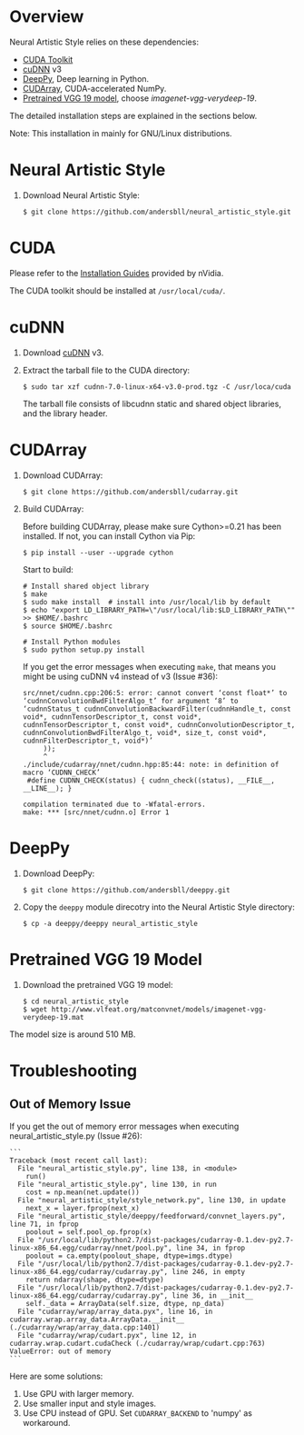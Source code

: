 # Overview

Neural Artistic Style relies on these dependencies:

 * [CUDA Toolkit](https://developer.nvidia.com/cuda-downloads)
 * [cuDNN](https://developer.nvidia.com/cudnn) v3
 * [DeepPy](http://github.com/andersbll/deeppy), Deep learning in Python.
 * [CUDArray](http://github.com/andersbll/cudarray), CUDA-accelerated NumPy.
 * [Pretrained VGG 19 model](http://www.vlfeat.org/matconvnet/pretrained), choose *imagenet-vgg-verydeep-19*.

The detailed installation steps are explained in the sections below.

Note: This installation in mainly for GNU/Linux distributions.

# Neural Artistic Style

1. Download Neural Artistic Style:

    ```
    $ git clone https://github.com/andersbll/neural_artistic_style.git
    ```

# CUDA

Please refer to the [Installation Guides](http://docs.nvidia.com/cuda/index.html#installation-guides) provided by nVidia.

The CUDA toolkit should be installed at `/usr/local/cuda/`.

# cuDNN

1. Download [cuDNN](https://developer.nvidia.com/cudnn) v3.
1. Extract the tarball file to the CUDA directory:

    ```
    $ sudo tar xzf cudnn-7.0-linux-x64-v3.0-prod.tgz -C /usr/loca/cuda
    ```

   The tarball file consists of libcudnn static and shared object libraries, and
   the library header.

# CUDArray

1. Download CUDArray:

    ```
    $ git clone https://github.com/andersbll/cudarray.git
    ```

1. Build CUDArray:

   Before building CUDArray, please make sure Cython>=0.21 has been installed.  If
   not, you can install Cython via Pip:

    ```
    $ pip install --user --upgrade cython
    ```

   Start to build:

    ```
    # Install shared object library
    $ make
    $ sudo make install  # install into /usr/local/lib by default
    $ echo "export LD_LIBRARY_PATH=\"/usr/local/lib:$LD_LIBRARY_PATH\"" >> $HOME/.bashrc
    $ source $HOME/.bashrc

    # Install Python modules
    $ sudo python setup.py install
    ```

   If you get the error messages when executing `make`, that means you might be
   using cuDNN v4 instead of v3 (Issue #36):

    ```
    src/nnet/cudnn.cpp:206:5: error: cannot convert ‘const float*’ to ‘cudnnConvolutionBwdFilterAlgo_t’ for argument ‘8’ to ‘cudnnStatus_t cudnnConvolutionBackwardFilter(cudnnHandle_t, const void*, cudnnTensorDescriptor_t, const void*, cudnnTensorDescriptor_t, const void*, cudnnConvolutionDescriptor_t, cudnnConvolutionBwdFilterAlgo_t, void*, size_t, const void*, cudnnFilterDescriptor_t, void*)’
         ));
         ^
    ./include/cudarray/nnet/cudnn.hpp:85:44: note: in definition of macro ‘CUDNN_CHECK’
     #define CUDNN_CHECK(status) { cudnn_check((status), __FILE__, __LINE__); }
 
    compilation terminated due to -Wfatal-errors.
    make: *** [src/nnet/cudnn.o] Error 1
    ```

# DeepPy

1. Download DeepPy:

    ```
    $ git clone https://github.com/andersbll/deeppy.git
    ```

1. Copy the `deeppy` module direcotry into the Neural Artistic Style directory:

    ```
    $ cp -a deeppy/deeppy neural_artistic_style
    ```

# Pretrained VGG 19 Model

1. Download the pretrained VGG 19 model:

    ```
    $ cd neural_artistic_style
    $ wget http://www.vlfeat.org/matconvnet/models/imagenet-vgg-verydeep-19.mat
    ```

The model size is around 510 MB.

# Troubleshooting

## Out of Memory Issue

If you get the out of memory error messages when executing
neural_artistic_style.py (Issue #26):

    ```
    Traceback (most recent call last):
      File "neural_artistic_style.py", line 138, in <module>
        run()
      File "neural_artistic_style.py", line 130, in run
        cost = np.mean(net.update())
      File "neural_artistic_style/style_network.py", line 130, in update
        next_x = layer.fprop(next_x)
      File "neural_artistic_style/deeppy/feedforward/convnet_layers.py", line 71, in fprop
        poolout = self.pool_op.fprop(x)
      File "/usr/local/lib/python2.7/dist-packages/cudarray-0.1.dev-py2.7-linux-x86_64.egg/cudarray/nnet/pool.py", line 34, in fprop
        poolout = ca.empty(poolout_shape, dtype=imgs.dtype)
      File "/usr/local/lib/python2.7/dist-packages/cudarray-0.1.dev-py2.7-linux-x86_64.egg/cudarray/cudarray.py", line 246, in empty
        return ndarray(shape, dtype=dtype)
      File "/usr/local/lib/python2.7/dist-packages/cudarray-0.1.dev-py2.7-linux-x86_64.egg/cudarray/cudarray.py", line 36, in __init__
        self._data = ArrayData(self.size, dtype, np_data)
      File "cudarray/wrap/array_data.pyx", line 16, in cudarray.wrap.array_data.ArrayData.__init__ (./cudarray/wrap/array_data.cpp:1401)
      File "cudarray/wrap/cudart.pyx", line 12, in cudarray.wrap.cudart.cudaCheck (./cudarray/wrap/cudart.cpp:763)
    ValueError: out of memory
    ```
                                                                                                                                         
Here are some solutions:

 1. Use GPU with larger memory.
 1. Use smaller input and style images.
 1. Use CPU instead of GPU.  Set `CUDARRAY_BACKEND` to 'numpy' as workaround.
